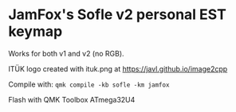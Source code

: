 # JamFox's Sofle v2 personal EST keymap

Works for both v1 and v2 (no RGB).

ITÜK logo created with ituk.png at https://javl.github.io/image2cpp

Compile with: `qmk compile -kb sofle -km jamfox`

Flash with QMK Toolbox ATmega32U4
